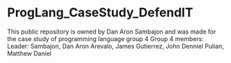 # ProgLang_CaseStudy_DefendIT
This public repository is owned by Dan Aron Sambajon and was made for the case study of programming language group 4
Group 4 members:
Leader: Sambajon, Dan Aron
Arevalo, James
Gutierrez, John Denniel
Pulian, Matthew Daniel
